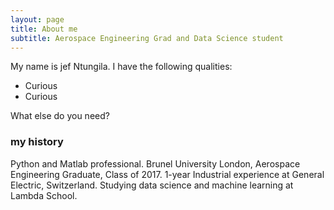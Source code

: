 ```yaml
---
layout: page
title: About me
subtitle: Aerospace Engineering Grad and Data Science student
---
```


My name is jef Ntungila. I have the following qualities:

- Curious
- Curious

What else do you need?

### my history

Python and Matlab professional. Brunel University London, Aerospace Engineering Graduate, Class of 2017. 1-year Industrial experience at General Electric, Switzerland. Studying data science and machine learning at Lambda School.
